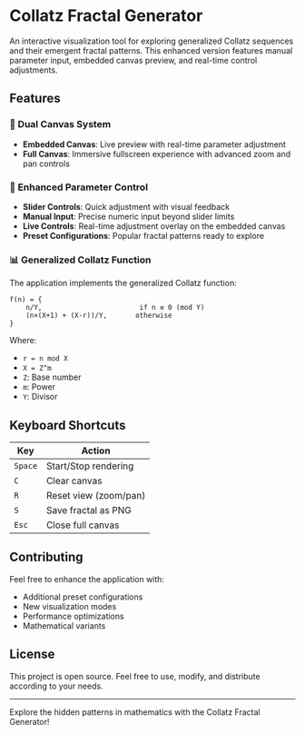 # Collatz Fractal Generator

An interactive visualization tool for exploring generalized Collatz sequences and their emergent fractal patterns. This enhanced version features manual parameter input, embedded canvas preview, and real-time control adjustments.

## Features

### 🎨 Dual Canvas System
- **Embedded Canvas**: Live preview with real-time parameter adjustment
- **Full Canvas**: Immersive fullscreen experience with advanced zoom and pan controls

### 🔧 Enhanced Parameter Control
- **Slider Controls**: Quick adjustment with visual feedback
- **Manual Input**: Precise numeric input beyond slider limits
- **Live Controls**: Real-time adjustment overlay on the embedded canvas
- **Preset Configurations**: Popular fractal patterns ready to explore

### 📊 Generalized Collatz Function
The application implements the generalized Collatz function:

```
f(n) = {
    n/Y,                        if n ≡ 0 (mod Y)
    (n×(X+1) + (X-r))/Y,       otherwise
}
```

Where:
- `r = n mod X`
- `X = Z^m`
- `Z`: Base number
- `m`: Power
- `Y`: Divisor

## Keyboard Shortcuts

| Key | Action |
|-----|--------|
| `Space` | Start/Stop rendering |
| `C` | Clear canvas |
| `R` | Reset view (zoom/pan) |
| `S` | Save fractal as PNG |
| `Esc` | Close full canvas |

## Contributing

Feel free to enhance the application with:
- Additional preset configurations
- New visualization modes
- Performance optimizations
- Mathematical variants

## License

This project is open source. Feel free to use, modify, and distribute according to your needs.

---

Explore the hidden patterns in mathematics with the Collatz Fractal Generator!